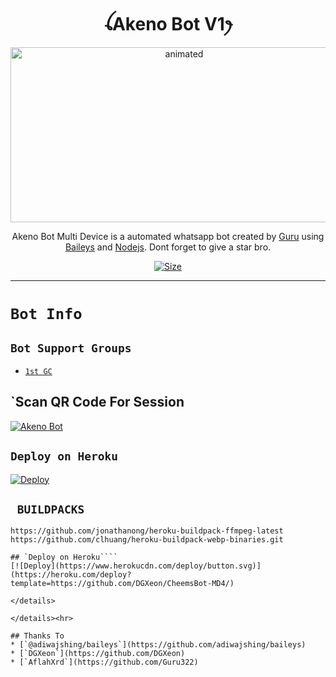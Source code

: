 <h1 align="center">ꪶAkeno Bot V1ꫂ<br></h1>
<p align="center">
<img src="https://c.tenor.com/Q3hXgsRIcswAAAAM/akeno-himejima.gif" alt="animated" width="540" height="280" />
</p>

<p align="center">
Akeno Bot Multi Device is a automated whatsapp bot created by <a href="https://github.com/Guru322" target="_blank">Guru</a> using <a href="https://github.com/adiwajshing/Baileys" target="_blank">Baileys</a> and <a href="https://github.com/nodejs" target="_blank">Nodejs</a>. Dont forget to give a star bro.
</p>

<p align="center">
<a href="https://youtu.be/dQw4w9WgXcQ"><img title="Size" src="https://img.shields.io/badge/Tutorial-Video-green"></a>
</p>

------

# ```Bot Info```

## ```Bot Support Groups```
- [`1st GC`](https://chat.whatsapp.com/KpDtH4QC2cKH3q9LphFMLA)

## `Scan QR Code For Session
[![Akeno Bot](https://repl.it/badge/github/quiec/whatsasena)](https://replit.com/@Guru322/Akeno-Bot-md2-qr-code?v=1)


## `Deploy on Heroku`
[![Deploy](https://www.herokucdn.com/deploy/button.svg)](https://heroku.com/deploy?template=https://github.com/Guru322/Akeno-md/)


## ` BUILDPACKS`

```
https://github.com/jonathanong/heroku-buildpack-ffmpeg-latest
https://github.com/clhuang/heroku-buildpack-webp-binaries.git

## `Deploy on Heroku````
[![Deploy](https://www.herokucdn.com/deploy/button.svg)](https://heroku.com/deploy?template=https://github.com/DGXeon/CheemsBot-MD4/)

</details>

</details><hr>

## Thanks To
* [`@adiwajshing/baileys`](https://github.com/adiwajshing/baileys)
* [`DGXeon`](https://github.com/DGXeon)
* [`AflahXrd`](https://github.com/Guru322)
